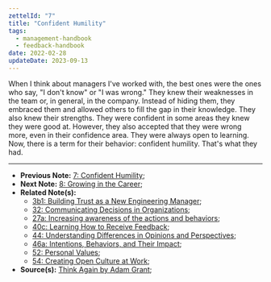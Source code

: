 ```yaml
---
zettelId: "7"
title: "Confident Humility"
tags:
  - management-handbook
  - feedback-handbook
date: 2022-02-28
updateDate: 2023-09-13
---
```


When I think about managers I've worked with, the best ones were the ones who say, "I don't know" or "I was wrong." They knew their weaknesses in the team or, in general, in the company. Instead of hiding them, they embraced them and allowed others to fill the gap in their knowledge. They also knew their strengths. They were confident in some areas they knew they were good at. However, they also accepted that they were wrong more, even in their confidence area. They were always open to learning. Now, there is a term for their behavior: confident humility. That's what they had.

---

- **Previous Note:** [7: Confident Humility](/notes/7/);
- **Next Note:** [8: Growing in the Career](/notes/8/);
- **Related Note(s):**
  - [3b1: Building Trust as a New Engineering Manager](/notes/3b1/);
  - [32: Communicating Decisions in Organizations](/notes/32/);
  - [27a: Increasing awareness of the actions and behaviors](/notes/27a/);
  - [40c: Learning How to Receive Feedback](/notes/40c/);
  - [44: Understanding Differences in Opinions and Perspectives](/notes/44/);
  - [46a: Intentions, Behaviors, and Their Impact](/notes/46a/);
  - [52: Personal Values](/notes/52/);
  - [54: Creating Open Culture at Work](/notes/54/);
- **Source(s):** [Think Again by Adam Grant](/books/think-again-by-adam-grant-book-summary-review-and-notes/);
